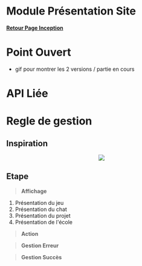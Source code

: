 # Module Présentation Site

**[Retour Page Inception](./00_Page_Transcendence.md)**

# Point Ouvert
- gif pour montrer les 2 versions / partie en cours
# API Liée

# Regle de gestion

## Inspiration
<p align="center">
	<img src="./Inspiration/" />
</p>

## Etape

> **Affichage**
1. Présentation du jeu
2. Présentation du chat
3. Présentation du projet
4. Présentation de l'école

> **Action**

> **Gestion Erreur**

> **Gestion Succès**

